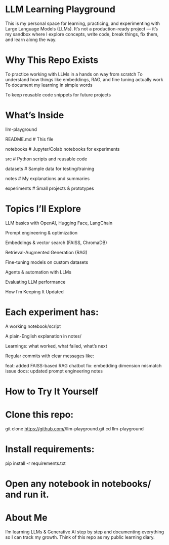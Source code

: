 



# LLM Learning Playground

This is my personal space for learning, practicing, and experimenting with Large Language Models (LLMs).
It’s not a production-ready project — it’s my sandbox where I explore concepts, write code, break things, fix them, and learn along the way.

# Why This Repo Exists

To practice working with LLMs in a hands on way from scratch
To understand how things like embeddings, RAG, and fine tuning actually work
To document my learning in simple words

To keep reusable code snippets for future projects

 # What’s Inside
 llm-playground
 
   README.md        # This file 
   
   notebooks        # Jupyter/Colab notebooks for experiments
   
   src              # Python scripts and reusable code
   
   datasets         # Sample data for testing/training
   
   notes            # My explanations and summaries 
   
   experiments      # Small projects & prototypes 

# Topics I’ll Explore

LLM basics with OpenAI, Hugging Face, LangChain

Prompt engineering & optimization

Embeddings & vector search (FAISS, ChromaDB)

Retrieval-Augmented Generation (RAG)

Fine-tuning models on custom datasets

Agents & automation with LLMs

Evaluating LLM performance

 How I’m Keeping It Updated

# Each experiment has:

A working notebook/script

A plain-English explanation in notes/

Learnings: what worked, what failed, what’s next

Regular commits with clear messages like:

feat: added FAISS-based RAG chatbot
fix: embedding dimension mismatch issue
docs: updated prompt engineering notes

# How to Try It Yourself

# Clone this repo:

git clone https://github.com/<your-username>/llm-playground.git
cd llm-playground


# Install requirements:

pip install -r requirements.txt


# Open any notebook in notebooks/ and run it.


 # About Me

I’m learning LLMs & Generative AI step by step and documenting everything so I can track my growth.
Think of this repo as my public learning diary.
